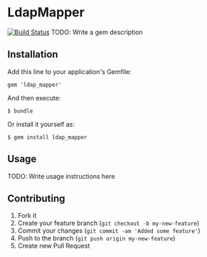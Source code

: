 # LdapMapper
[![Build Status](https://secure.travis-ci.org/rlyon/ldap_mapper.png)](http://travis-ci.org/rlyon/ldap_mapper)
TODO: Write a gem description

## Installation

Add this line to your application's Gemfile:

    gem 'ldap_mapper'

And then execute:

    $ bundle

Or install it yourself as:

    $ gem install ldap_mapper

## Usage

TODO: Write usage instructions here

## Contributing

1. Fork it
2. Create your feature branch (`git checkout -b my-new-feature`)
3. Commit your changes (`git commit -am 'Added some feature'`)
4. Push to the branch (`git push origin my-new-feature`)
5. Create new Pull Request
